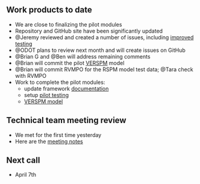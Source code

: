 ## Work products to date
  - We are close to finalizing the pilot modules
  - Repository and GitHub site have been significantly updated
  - @Jeremy reviewed and created a number of issues, including [improved testing](https://github.com/gregorbj/VisionEval/issues/51)
  - @ODOT plans to review next month and will create issues on GitHub
  - @Brian G and @Ben will address remaining comments
  - @Brian will commit the pilot [VERSPM](https://github.com/gregorbj/VisionEval/issues/55) model
  - @Brian will commit RVMPO for the RSPM model test data; @Tara check with RVMPO
  - Work to complete the pilot modules:
    - update framework [documentation](https://github.com/gregorbj/VisionEval/issues/43)
    - setup [pilot testing](https://github.com/gregorbj/VisionEval/issues/51)
    - [VERSPM model](https://github.com/gregorbj/VisionEval/issues/55)

## Technical team meeting review
  - We met for the first time yesterday
  - Here are the [meeting notes](https://github.com/gregorbj/VisionEval/wiki/Project-Meeting-2017.03.02)

## Next call
  - April 7th